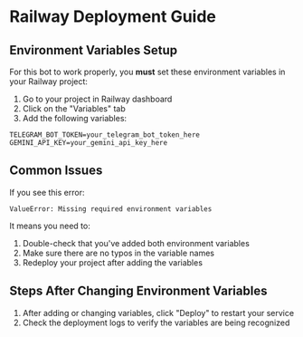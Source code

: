 # Railway Deployment Guide

## Environment Variables Setup

For this bot to work properly, you **must** set these environment variables in your Railway project:

1. Go to your project in Railway dashboard
2. Click on the "Variables" tab
3. Add the following variables:

```
TELEGRAM_BOT_TOKEN=your_telegram_bot_token_here
GEMINI_API_KEY=your_gemini_api_key_here
```

## Common Issues

If you see this error:
```
ValueError: Missing required environment variables
```

It means you need to:
1. Double-check that you've added both environment variables
2. Make sure there are no typos in the variable names
3. Redeploy your project after adding the variables

## Steps After Changing Environment Variables

1. After adding or changing variables, click "Deploy" to restart your service
2. Check the deployment logs to verify the variables are being recognized 